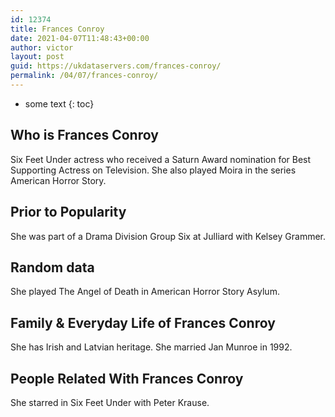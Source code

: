```yaml
---
id: 12374
title: Frances Conroy
date: 2021-04-07T11:48:43+00:00
author: victor
layout: post
guid: https://ukdataservers.com/frances-conroy/
permalink: /04/07/frances-conroy/
---
```


* some text
{: toc}


## Who is Frances Conroy



Six Feet Under actress who received a Saturn Award nomination for Best Supporting Actress on Television. She also played Moira in the series American Horror Story.

                
                
                
## Prior to Popularity



She was part of a Drama Division Group Six at Julliard with Kelsey Grammer.

                
                
                
## Random data



She played The Angel of Death in American Horror Story Asylum.

                
                
                
## Family & Everyday Life of Frances Conroy



She has Irish and Latvian heritage. She married Jan Munroe in 1992.

                
                
                
## People Related With Frances Conroy



She starred in Six Feet Under with Peter Krause.

                
              
            
          
          
          